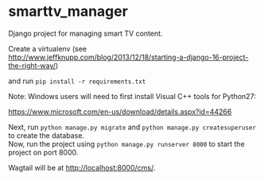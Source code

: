 # smarttv_manager
Django project for managing smart TV content.

Create a virtualenv (see <http://www.jeffknupp.com/blog/2013/12/18/starting-a-django-16-project-the-right-way/>)

and run ```pip install -r requirements.txt```

Note: Windows users will need to first install Visual C++ tools for Python27:

<https://www.microsoft.com/en-us/download/details.aspx?id=44266>

Next, run ```python manage.py migrate``` and ```python manage.py createsuperuser``` to create the database.  
Now, run the project using ```python manage.py runserver 8000``` to start the project on port 8000.

Wagtail will be at <http://localhost:8000/cms/>.
